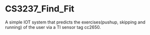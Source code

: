 # CS3237_Find_Fit
A simple IOT system that predicts the exercises(pushup, skipping and running) of the user via a TI sensor tag cc2650.
